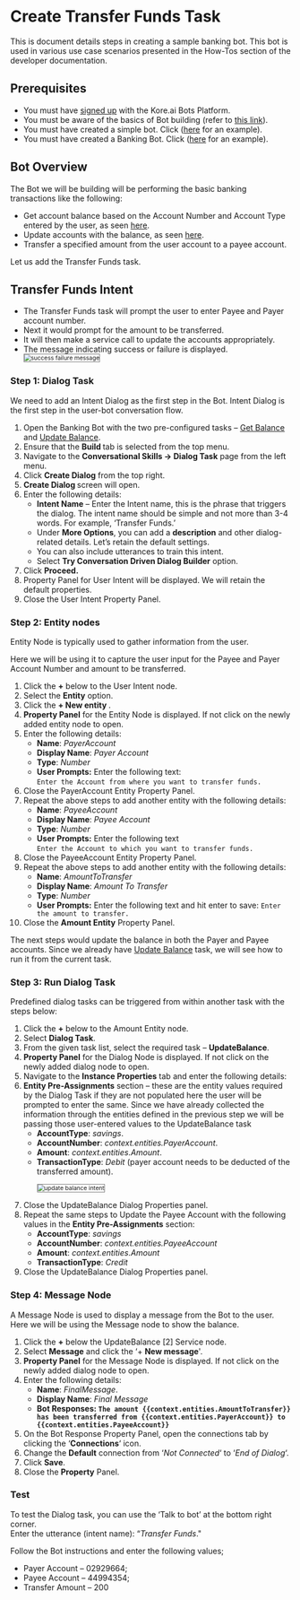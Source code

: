 # Create Transfer Funds Task

This is document details steps in creating a sample banking bot. This bot is used in various use case scenarios presented in the How-Tos section of the developer documentation.

## Prerequisites

<ul>
<li>You must have <a href="https://developer.kore.ai/docs/bots/getting-started/how-to-open-bot-builder/" target="_blank">signed up</a> with the Kore.ai Bots Platform.

<li>You must be aware of the basics of Bot building (refer to <a href="https://developer.kore.ai/docs/bots/chatbot-overview/getting-started-bots/" target="_blank">this link</a>).

<li>You must have created a simple bot. Click (<a href="https://developer.kore.ai/docs/bots/chatbot-overview/creating-a-simple-bot/" target="_blank">here</a> for an example).

<li>You must have created a Banking Bot. Click (<a href="https://developer.kore.ai/docs/bots/how-tos/creating-a-banking-bot/" target="_blank">here</a> for an example).
</li>
</ul>

## Bot Overview

The Bot we will be building will be performing the basic banking transactions like the following:

<ul>
<li>Get account balance based on the Account Number and Account Type entered by the user, as seen <a href="https://docsinternal-kore.github.io/docs/xo/how-tos/build-a-banking-assistant/design-conversation-skills/create-a-sample-banking-assistant/" target="_blank">here</a>.

<li>Update accounts with the balance, as seen <a href="https://developer.kore.ai/docs/bots/how-tos/banking-bot-update-balance/" target="_blank">here</a>.

<li>Transfer a specified amount from the user account to a payee account.
</li>
</ul>

Let us add the Transfer Funds task.


## Transfer Funds Intent


<ul>
<li>The Transfer Funds task will prompt the user to enter Payee and Payer account number.

<li>Next it would prompt for the amount to be transferred.

<li>It will then make a service call to update the accounts appropriately.

<li>The message indicating success or failure is displayed.</li>

<img src="../images/success-failure-message.png" alt="success failure message" title="success failure message" style="border: 1px solid gray; zoom:75%;"> 
</ul>

### Step 1: Dialog Task

We need to add an Intent Dialog as the first step in the Bot. Intent Dialog is the first step in the user-bot conversation flow.

<ol>
<li>Open the Banking Bot with the two pre-configured tasks – <a href="https://developer.kore.ai/docs/bots/how-tos/creating-a-banking-bot/" target="_blank">Get Balance</a> and <a href="https://developer.kore.ai/docs/bots/how-tos/banking-bot-update-balance/" target="_blank">Update Balance</a>.

<li>Ensure that the <strong>Build </strong>tab is selected from the top menu.

<li>Navigate to the <strong>Conversational Skills -> Dialog Task</strong> page from the left menu.

<li>Click <strong>Create Dialog</strong> from the top right.

<li><strong>Create Dialog </strong>screen will open.

<li>Enter the following details: 
<ul>
<li><strong>Intent Name</strong> – Enter the Intent name, this is the phrase that triggers the dialog. The intent name should be simple and not more than 3-4 words. For example, ‘Transfer Funds.’
<li>Under <strong>More Options</strong>, you can add a <strong>description</strong> and other dialog-related details. Let’s retain the default settings.
<li>You can also include utterances to train this intent.</li> 
<li>Select <strong>Try Conversation Driven Dialog Builder</strong> option.</li></ul>

<li>Click <strong>Proceed.</strong>

<li>Property Panel for User Intent will be displayed. We will retain the default properties.
<li>Close the User Intent Property Panel.</li>
</ol>

### Step 2: Entity nodes

Entity Node is typically used to gather information from the user.

Here we will be using it to capture the user input for the Payee and Payer Account Number and amount to be transferred.

<ol>
<li>Click the <strong>+</strong> below to the User Intent node.
<li>Select the <strong>Entity</strong> option.
<li>Click the <strong>+ New entity </strong>.
<li><strong>Property Panel</strong> for the Entity Node is displayed. If not click on the newly added entity node to open.
<li>Enter the following details: 
<ul>
<li><strong>Name</strong>: <em>PayerAccount</em>
<li><strong>Display Name</strong>: <em>Payer Account </em>
<li><strong>Type</strong>: <em>Number</em>
<li><strong>User Prompts:</strong> Enter the following text:<br><code>Enter the Account from where you want to transfer funds.</code>
</li> 
</ul>

<li>Close the PayerAccount Entity Property Panel.</li>

<li>Repeat the above steps to add another entity with the following details:
<ul>
 
<li><strong>Name</strong>: <em>PayeeAccount</em>
 
<li><strong>Display Name</strong>: <em>Payee Account </em>
 
<li><strong>Type</strong>: <em>Number</em>
 
<li><strong>User Prompts:</strong> Enter the following text<br><code>Enter the Account to which you want to transfer funds.</code>
</li> 
</ul>
<li>Close the PayeeAccount Entity Property Panel.
<li>Repeat the above steps to add another entity with the following details: 
<ul>
<li><strong>Name</strong>: <em>AmountToTransfer</em>
<li><strong>Display Name</strong>: <em>Amount To Transfer </em>
<li><strong>Type</strong>: <em>Number</em>
<li><strong>User Prompts:</strong> Enter the following text and hit enter to save: <code>Enter the amount to transfer.</code>
</li> 
</ul>
<li>Close the <b>Amount Entity</b> Property Panel.
</li>
</ol>

The next steps would update the balance in both the Payer and Payee accounts. Since we already have <a href="https://developer.kore.ai/docs/bots/how-tos/banking-bot-update-balance/" target="_blank">Update Balance</a> task, we will see how to run it from the current task.

### Step 3: Run Dialog Task

Predefined dialog tasks can be triggered from within another task with the steps below:

<ol>
<li>Click the <strong>+</strong> below to the Amount Entity node.
<li>Select <strong>Dialog Task</strong>.
<li>From the given task list, select the required task – <strong>UpdateBalance</strong>.
<li><strong>Property Panel</strong> for the Dialog Node is displayed. If not click on the newly added dialog node to open.
<li>Navigate to the <strong>Instance Properties</strong> tab and enter the following details:
<li><strong>Entity Pre-Assignments</strong> section – these are the entity values required by the Dialog Task if they are not populated here the user will be prompted to enter the same. Since we have already collected the information through the entities defined in the previous step we will be passing those user-entered values to the UpdateBalance task 
<ul>
<li><strong>AccountType</strong>: <em>savings</em>.</li>
<li><strong>AccountNumber</strong>: <em>context.entities.PayerAccount</em>.</li>
<li><strong>Amount</strong>: <em>context.entities.Amount</em>.</li>
<li><strong>TransactionType</strong>: <em>Debit</em> (payer account needs to be deducted of the transferred amount).</li>

<img src="../images/intent-update-balance.png" alt="update balance intent" title="update balance intent" style="border: 1px solid gray; zoom:75%;"></ul>

<li>Close the UpdateBalance Dialog Properties panel.</li>
<li>Repeat the same steps to Update the Payee Account with the following values in the <strong>Entity Pre-Assignments</strong> section:
<ul>
<li><strong>AccountType</strong>: <em>savings</em>
<li><strong>AccountNumber</strong>: <em>context.entities.PayeeAccount</em>
<li><strong>Amount</strong>: <em>context.entities.Amount</em> 
<li><strong>TransactionType</strong>: <em>Credit</em>
</li></ul>
<li>Close the UpdateBalance Dialog Properties panel.
</li>
</ol>

### Step 4: Message Node

A Message Node is used to display a message from the Bot to the user. Here we will be using the Message node to show the balance.

<ol>
<li>Click the <strong>+</strong> below the UpdateBalance [2] Service node.</li>
<li>Select <strong>Message</strong> and click the ‘+ <strong>New message</strong>'.</li>
<li><strong>Property Panel</strong> for the Message Node is displayed. If not click on the newly added dialog node to open.</li>
<li>Enter the following details:  
    <ul>
    <li><strong>Name</strong>: <em>FinalMessage</em>.</li>  
    <li><strong>Display Name</strong>: <em>Final Message</em></li>  
    <li><strong>Bot Responses: <code>The amount {{context.entities.AmountToTransfer}} has been transferred from {{context.entities.PayerAccount}} to {{context.entities.PayeeAccount}}</code></strong></li>
    </ul>  
<li>On the Bot Response Property Panel, open the connections tab by clicking the ‘<strong>Connections</strong>‘ icon. 
<li>Change the <strong>Default</strong> connection from ‘<em>Not Connected</em>‘ to ‘<em>End of Dialog</em>‘.
<li>Click <strong>Save</strong>.
</li>
<li>Close the <b>Property</b> Panel.</li></ol>

### Test

To test the Dialog task, you can use the ‘Talk to bot’ at the bottom right corner.<br>Enter the utterance (intent name): “<em>Transfer Funds</em>."

Follow the Bot instructions and enter the following values;

<ul>
<li>Payer Account – 02929664;</li>
<li>Payee Account – 44994354;</li>
<li>Transfer Amount – 200</li>
</ul>